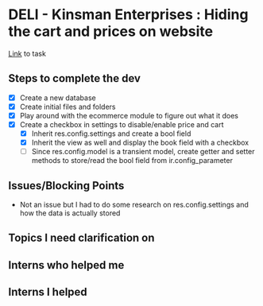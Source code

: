 # DELI - Kinsman Enterprises : Hiding the cart and prices on website
[Link](https://www.odoo.com/web#id=3364473&menu_id=4720&cids=3&action=4665&active_id=3364436&model=project.task&view_type=form) to task

## Steps to complete the dev
- [X] Create a new database
- [X] Create initial files and folders
- [X] Play around with the ecommerce module to figure out what it does
- [X] Create a checkbox in settings to disable/enable price and cart
    - [X] Inherit res.config.settings and create a bool field 
    - [X] Inherit the view as well and display the book field with a checkbox
    - [ ] Since res.config.model is a transient model, create getter and setter methods to store/read the bool field from ir.config_parameter

## Issues/Blocking Points
- Not an issue but I had to do some research on res.config.settings and how the data is actually stored

## Topics I need clarification on
      
## Interns who helped me

## Interns I helped